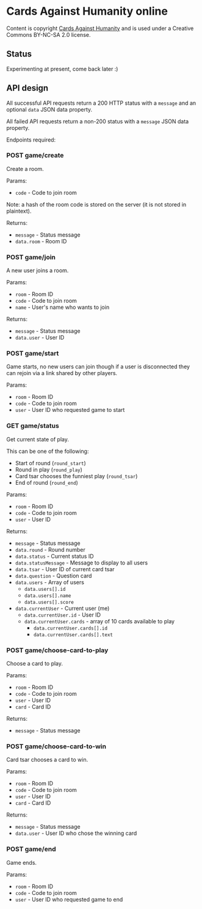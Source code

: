 # Cards Against Humanity online

Content is copyright [Cards Against Humanity](https://cardsagainsthumanity.com/) and is used under a Creative Commons BY-NC-SA 2.0 license.

## Status

Experimenting at present, come back later :)

## API design

All successful API requests return a 200 HTTP status with a `message` and an optional `data` JSON data property.

All failed API requests return a non-200 status with a `message` JSON data property.

Endpoints required:

### POST game/create

Create a room. 

Params:
* `code` - Code to join room

Note: a hash of the room code is stored on the server (it is not stored in plaintext).

Returns:
* `message` - Status message
* `data.room` - Room ID

### POST game/join

A new user joins a room.

Params:
* `room` - Room ID
* `code` - Code to join room
* `name` - User's name who wants to join

Returns:
* `message` - Status message
* `data.user` - User ID

### POST game/start

Game starts, no new users can join though if a user is disconnected they can rejoin via a link shared by other players.

Params:
* `room` - Room ID
* `code` - Code to join room
* `user` - User ID who requested game to start

### GET game/status

Get current state of play. 

This can be one of the following:
* Start of round (`round_start`)
* Round in play (`round_play`)
* Card tsar chooses the funniest play (`round_tsar`)
* End of round (`round_end`)

Params:
* `room` - Room ID
* `code` - Code to join room
* `user` - User ID

Returns:
* `message` - Status message
* `data.round` - Round number
* `data.status` - Current status ID
* `data.statusMessage` - Message to display to all users
* `data.tsar` - User ID of current card tsar
* `data.question` - Question card
* `data.users` - Array of users
    * `data.users[].id`
    * `data.users[].name`
    * `data.users[].score`
* `data.currentUser` - Current user (me)
    * `data.currentUser.id` - User ID
    * `data.currentUser.cards` - array of 10 cards available to play
	    * `data.currentUser.cards[].id`
        * `data.currentUser.cards[].text`

### POST game/choose-card-to-play

Choose a card to play.

Params:
* `room` - Room ID
* `code` - Code to join room
* `user` - User ID
* `card` - Card ID

Returns:
* `message` - Status message

### POST game/choose-card-to-win

Card tsar chooses a card to win.

Params:
* `room` - Room ID
* `code` - Code to join room
* `user` - User ID
* `card` - Card ID

Returns:
* `message` - Status message
* `data.user` - User ID who chose the winning card

### POST game/end

Game ends.

Params:
* `room` - Room ID
* `code` - Code to join room
* `user` - User ID who requested game to end

